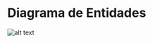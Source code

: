 # Diagrama de Entidades

![alt text](https://drive.google.com/drive-viewer/AKGpihamEijPIbxxXqgswdVsyJ-iLEQn1UJQebVCPbVBwdsXLtjOcY-_LZc9pO90xEgogcio5_7_rxQxoBBBRHQw2xUxaM7M7euqh90=w10000-h10000)